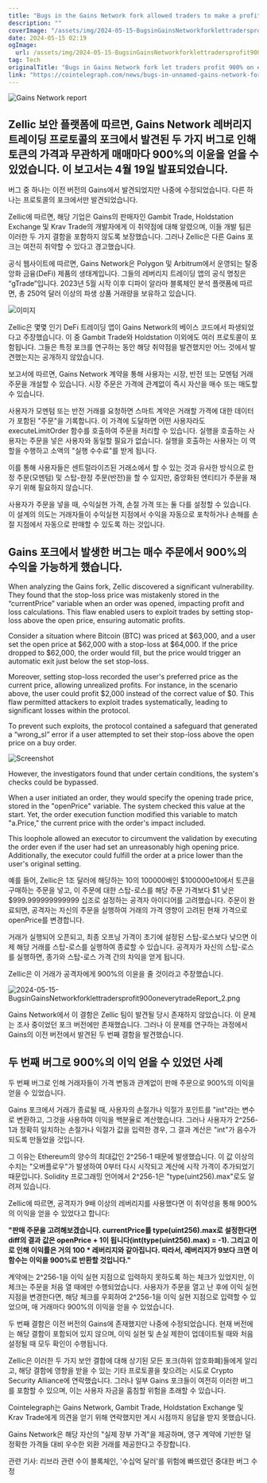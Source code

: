 ```yaml
---
title: "Bugs in the Gains Network fork allowed traders to make a profit of 900 on each trade, according to a report"
description: ""
coverImage: "/assets/img/2024-05-15-BugsinGainsNetworkforklettradersprofit900oneverytradeReport_thumbnail.png"
date: 2024-05-15 02:19
ogImage: 
  url: /assets/img/2024-05-15-BugsinGainsNetworkforklettradersprofit900oneverytradeReport_thumbnail.png
tag: Tech
originalTitle: "Bugs in Gains Network fork let traders profit 900% on every trade: Report"
link: "https://cointelegraph.com/news/bugs-in-unnamed-gains-network-fork-let-traders-profit-900-on-every-trade"
---
```



![Gains Network report](/assets/img/2024-05-15-BugsinGainsNetworkforklettradersprofit900oneverytradeReport_thumbnail.png)

## Zellic 보안 플랫폼에 따르면, Gains Network 레버리지 트레이딩 프로토콜의 포크에서 발견된 두 가지 버그로 인해 토큰의 가격과 무관하게 매매마다 900%의 이윤을 얻을 수 있었습니다. 이 보고서는 4월 19일 발표되었습니다. 

버그 중 하나는 이전 버전의 Gains에서 발견되었지만 나중에 수정되었습니다. 다른 하나는 프로토콜의 포크에서만 발견되었습니다. 

Zellic에 따르면, 해당 기업은 Gains의 판매자인 Gambit Trade, Holdstation Exchange 및 Krav Trade의 개발자에게 이 취약점에 대해 알렸으며, 이들 개발 팀은 이러한 두 가지 결함을 포함하지 않도록 보장했습니다. 그러나 Zellic은 다른 Gains 포크는 여전히 취약할 수 있다고 경고했습니다.



공식 웹사이트에 따르면, Gains Network은 Polygon 및 Arbitrum에서 운영되는 탈중앙화 금융(DeFi) 제품의 생태계입니다. 그들의 레버리지 트레이딩 앱의 공식 명칭은 “gTrade”입니다. 2023년 5월 시작 이후 디파이 알라마 블록체인 분석 플랫폼에 따르면, 총 250억 달러 이상의 파생 상품 거래량을 보유하고 있습니다.

![이미지](/assets/img/2024-05-15-BugsinGainsNetworkforklettradersprofit900oneverytradeReport_0.png)

Zellic은 몇몇 인기 DeFi 트레이딩 앱이 Gains Network의 베이스 코드에서 파생되었다고 주장했습니다. 이 중 Gambit Trade와 Holdstation 이외에도 여러 프로토콜이 포함됩니다. 그들은 특정 포크를 연구하는 동안 해당 취약점을 발견했지만 어느 것에서 발견했는지는 공개하지 않았습니다.

보고서에 따르면, Gains Network 계약을 통해 사용자는 시장, 반전 또는 모멘텀 거래 주문을 개설할 수 있습니다. 시장 주문은 가격에 관계없이 즉시 자산을 매수 또는 매도할 수 있습니다.



사용자가 모멘텀 또는 반전 거래를 요청하면 스마트 계약은 거래할 가격에 대한 데이터가 포함된 "주문"을 기록합니다. 이 가격에 도달하면 어떤 사용자라도 executeLimitOrder 함수를 호출하여 주문을 처리할 수 있습니다. 실행을 호출하는 사용자는 주문을 넣은 사용자와 동일할 필요가 없습니다. 실행을 호출하는 사용자는 이 역할을 수행하고 소액의 "실행 수수료"를 받게 됩니다.

이를 통해 사용자들은 센트럴라이즈된 거래소에서 할 수 있는 것과 유사한 방식으로 한정 주문(모멘텀) 및 스탑-한정 주문(반전)을 할 수 있지만, 중앙화된 엔티티가 주문을 채우기 위해 필요하지 않습니다.

사용자가 주문을 넣을 때, 수익실현 가격, 손절 가격 또는 둘 다를 설정할 수 있습니다. 이 설계의 의도는 거래자들이 수익실현 지점에서 수익을 자동으로 포착하거나 손해를 손절 지점에서 자동으로 판매할 수 있도록 하는 것입니다.

## Gains 포크에서 발생한 버그는 매수 주문에서 900%의 수익을 가능하게 했습니다.



When analyzing the Gains fork, Zellic discovered a significant vulnerability. They found that the stop-loss price was mistakenly stored in the “currentPrice” variable when an order was opened, impacting profit and loss calculations. This flaw enabled users to exploit trades by setting stop-loss above the open price, ensuring automatic profits.

Consider a situation where Bitcoin (BTC) was priced at $63,000, and a user set the open price at $62,000 with a stop-loss at $64,000. If the price dropped to $62,000, the order would fill, but the price would trigger an automatic exit just below the set stop-loss.

Moreover, setting stop-loss recorded the user's preferred price as the current price, allowing unrealized profits. For instance, in the scenario above, the user could profit $2,000 instead of the correct value of $0. This flaw permitted attackers to exploit trades systematically, leading to significant losses within the protocol.

To prevent such exploits, the protocol contained a safeguard that generated a “wrong_sl” error if a user attempted to set their stop-loss above the open price on a buy order.




![Screenshot](/assets/img/2024-05-15-BugsinGainsNetworkforklettradersprofit900oneverytradeReport_1.png)

However, the investigators found that under certain conditions, the system's checks could be bypassed.

When a user initiated an order, they would specify the opening trade price, stored in the "openPrice" variable. The system checked this value at the start. Yet, the order execution function modified this variable to match "a.Price," the current price with the order's impact included.

This loophole allowed an executor to circumvent the validation by executing the order even if the user had set an unreasonably high opening price. Additionally, the executor could fulfill the order at a price lower than the user's original setting.




예를 들어, Zellic은 1조 달러에 해당하는 10의 100000배인 $100000e10에서 토큰을 구매하는 주문을 넣고, 이 주문에 대한 스탑-로스를 해당 주문 가격보다 $1 낮은 $999.999999999999 십조로 설정하는 공격자 아이디어를 고려했습니다. 주문이 완료되면, 공격자는 자신의 주문을 실행하여 거래의 가격 영향이 고려된 현재 가격으로 openPrice를 변경합니다.

거래가 실행되어 오픈되고, 최종 오프닝 가격이 초기에 설정된 스탑-로스보다 낮으면 이제 해당 거래를 스탑-로스를 실행하여 종료할 수 있습니다. 공격자가 자신의 스탑-로스를 실행하면, 종가와 스탑-로스 가격 간의 차익을 얻게 됩니다.

Zellic은 이 거래가 공격자에게 900%의 이윤을 줄 것이라고 주장했습니다.

![2024-05-15-BugsinGainsNetworkforklettradersprofit900oneverytradeReport_2.png](/assets/img/2024-05-15-BugsinGainsNetworkforklettradersprofit900oneverytradeReport_2.png)



Gains Network에서 이 결함은 Zellic 팀이 발견될 당시 존재하지 않았습니다. 이 문제는 조사 중이었던 포크 버전에만 존재했습니다. 그러나 이 문제를 연구하는 과정에서 Gains의 이전 버전에서 발견된 두 번째 결함을 발견했습니다.

## 두 번째 버그로 900%의 이익 얻을 수 있었던 사례

두 번째 버그로 인해 거래자들이 가격 변동과 관계없이 판매 주문으로 900%의 이익을 얻을 수 있었습니다.

Gains 포크에서 거래가 종료될 때, 사용자의 손절가나 익절가 포인트를 "int"라는 변수로 변환하고, 그것을 사용하여 이익을 백분율로 계산했습니다. 그러나 사용자가 2^256-1과 정확히 일치하는 손절가나 익절가 값을 입력한 경우, 그 결과 계산은 "int"가 음수가 되도록 만들었을 것입니다.



그 이유는 Ethereum의 양수의 최대값인 2^256-1 때문에 발생했습니다. 이 값 이상의 수치는 "오버플로우"가 발생하여 0부터 다시 시작되고 계산에 시작 가격이 추가되었기 때문입니다. Solidity 프로그래밍 언어에서 2^256-1은 "type(uint256).max"로도 알려져 있습니다.

Zellic에 따르면, 공격자가 9배 이상의 레버리지를 사용했다면 이 취약성을 통해 900%의 이익을 얻을 수 있었다고 합니다:

**"판매 주문을 고려해보겠습니다. currentPrice를 type(uint256).max로 설정한다면 diff의 결과 값은 openPrice + 1이 됩니다(int(type(uint256).max) = -1). 그리고 이로 인해 이익률은 거의 100 * 레버리지와 같아집니다. 따라서, 레버리지가 9보다 크면 이 함수는 이익을 900%로 반환할 것입니다."**

계약에는 2^256-1을 이익 실현 지점으로 입력하지 못하도록 하는 체크가 있었지만, 이 체크는 주문을 처음 열 때에만 수행되었습니다. 사용자가 주문을 열고 난 후에 이익 실현 지점을 변경한다면, 해당 체크를 우회하여 2^256-1을 이익 실현 지점으로 입력할 수 있었으며, 매 거래마다 900%의 이익을 얻을 수 있었습니다.



두 번째 결함은 이전 버전의 Gains에 존재했지만 나중에 수정되었습니다. 현재 버전에는 해당 결함이 포함되어 있지 않으며, 이익 실현 및 손실 제한이 업데이트될 때와 처음 설정될 때 모두 확인이 수행됩니다.

Zellic은 이러한 두 가지 보안 결함에 대해 상기된 모든 포크(하위 암호화폐)들에게 알리고, 해당 결함에 영향을 받을 수 있는 기타 프로토콜을 찾으려는 시도로 Crypto Security Alliance에 연락했습니다. 그러나 일부 Gains 포크들이 여전히 이러한 버그를 포함할 수 있으며, 이는 사용자 자금을 훔침할 위험을 초래할 수 있습니다.

Cointelegraph는 Gains Network, Gambit Trade, Holdstation Exchange 및 Krav Trade에게 의견을 얻기 위해 연락했지만 게시 시점까지 응답을 받지 못했습니다.

Gains Network은 해당 자산의 "실제 장부 가격"을 제공하며, 영구 계약에 기반한 덜 정확한 가격들 대비 우수한 외환 거래를 제공한다고 주장합니다.



관련 기사: 리브라 관련 수이 블록체인, '수십억 달러'를 위험에 빠뜨렸던 중대한 버그 수정